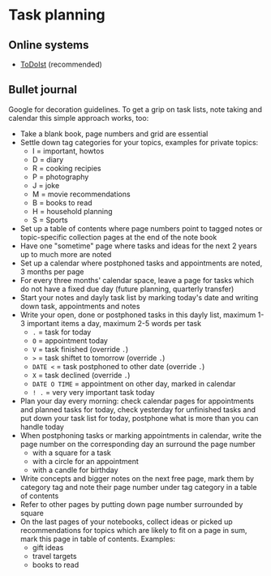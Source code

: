 Task planning
=============

Online systems
-----------

* [ToDoIst](https://todoist.com/de) (recommended)

Bullet journal
-------------

Google for decoration guidelines. To get a grip on task lists, note taking and calendar this simple approach works, too:

* Take a blank book, page numbers and grid are essential
* Settle down tag categories for your topics, examples for private topics:
    * I = important, howtos
    * D = diary
    * R = cooking recipies
    * P = photography
    * J = joke
    * M = movie recommendations
    * B = books to read
    * H = household planning
    * S = Sports
* Set up a table of contents where page numbers point to tagged notes or topic-specific collection pages at the end of the note book
* Have one "sometime" page where tasks and ideas for the next 2 years up to much more  are noted 
* Set up a calendar where postphoned tasks and appointments are noted, 3 months per page
* For every three months' calendar space, leave a page for tasks which do not have a fixed due day (future planning, quarterly transfer)
* Start your notes and dayly task list by marking today's date and writing down task, appointments and notes
* Write your open, done or postphoned tasks in this dayly list, maximum 1-3 important items a day, maximum 2-5 words per task
    * `.`           = task for today
    * `O`           = appointment today
    * `V`           = task finished (override `.`)
    * `>`           = task shiftet to tomorrow (override `.`)
    * `DATE <`      = task postphoned to other date (override `.`)
    * `X`           = task declined (override `.`)
    * `DATE O TIME` = appointment on other day, marked in calendar   
    * `! .`         = very very important task today
* Plan your day every morning: check calendar pages for appointments and planned tasks for today, check yesterday for unfinished tasks and put down your task list for today, postphone what is more than you can handle today
* When postphoning tasks or marking appointments in calendar, write the page number on the corresponding day an surround the page number
    * with a square for a task
    * with a circle for an appointment
    * with a candle for birthday 
* Write concepts and bigger notes on the next free page, mark them by category tag and note their page number under tag category in a table of contents 
* Refer to other pages by putting down page number surrounded by square
* On the last pages of your notebooks, collect ideas or picked up recommendations for topics which are likely to fit on a page in sum, mark this page in table of contents. Examples: 
    * gift ideas
    * travel targets
    * books to read
